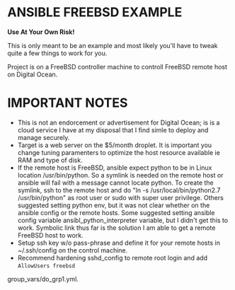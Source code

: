 # ANSIBLE FREEBSD EXAMPLE
**Use At Your Own Risk!**

This is only meant to be an example and most likely you'll have to tweak quite a few things to work for you.
 
Project is on a FreeBSD controller machine to controll FreeBSD remote host on Digital Ocean.


# IMPORTANT NOTES
- This is not an endorcement or advertisement for Digital Ocean; is is a cloud service I have at my disposal that I find simle to deploy and manage securely.
- Target is a web server on the $5/month droplet.  It is important you change tuning paramenters to optimize the host resource available ie RAM and type of disk.
- If the remote host is FreeBSD, ansible expect python to be in Linux location /usr/bin/python.  So a symlink is needed on the remote host or ansible will fail with a message cannot locate python. To create the symlink, ssh to the remote host and do "ln -s /usr/local/bin/python2.7 /usr/bin/python" as root user or sudo with super user privilege. Others suggested setting python env, but it was not clear whether on the ansible config or the remote hosts. Some suggested setting ansible config variable ansibl_python_interpreter variable, but I didn't get this to work.  Symbolic link thus far is the solution I am able to get a remote FreeBSD host to work.
- Setup ssh key w/o pass-phrase and define it for your remote hosts in ~/.ssh/config on the control machine.
- Recommend hardening sshd_config to remote root login and add `AllowUsers freebsd`

group_vars/do_grp1.yml.

